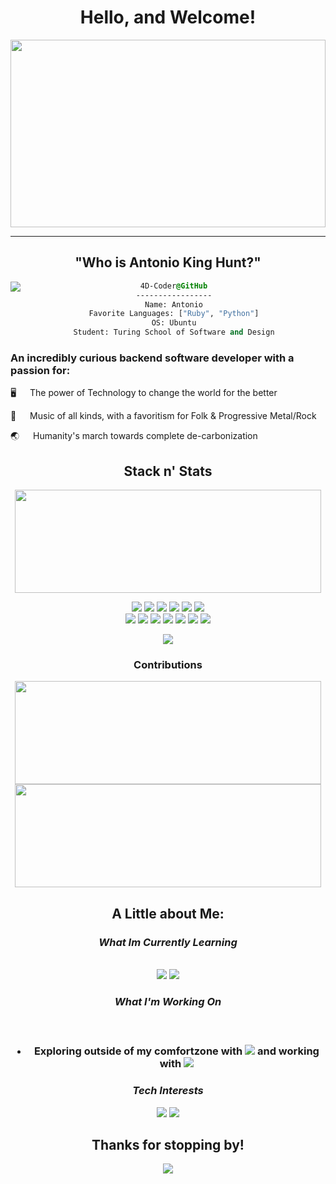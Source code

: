 <div id="header" align="center">
  <h1>
    Hello, and Welcome!
  </h1>
  <img src="https://cdnb.artstation.com/p/assets/images/images/061/410/739/large/niels-bugel-oop-banner2-dav-1-2-1-shopped.jpg?1680722463" width="100%" height="300px"/>
  <hr>
  <h2>
    "Who is Antonio King Hunt?"
  </h2>
</div>
<div>
  <img src="https://cdn.dribbble.com/users/1667691/screenshots/5747547/media/077472f033034a6f55eaaa9df1403ce3.gif" align="left" />
  <div style="display:block;text-align:center"><a href="<terminal profile tba>">


  ```css
  4D-Coder@GitHub
  -----------------
  Name: Antonio
  Favorite Languages: ["Ruby", "Python"]
  OS: Ubuntu
  Student: Turing School of Software and Design
  ```
</div>
<article>
  <h3>
    An incredibly curious backend software developer with a passion for:
  </h3>
  <p>
    🖥 &emsp; The power of Technology to change the world for the better
  </p>
  <p>
    🎼 &emsp; Music of all kinds, with a favoritism for Folk & Progressive Metal/Rock
  </p>
  <p>
    🌏 &emsp; Humanity's march towards complete de-carbonization
  </p>
</article>

<div id="body" align="center">
  <h2> Stack n' Stats</h2>
  <p>
    <img width="490" height="165" src="https://github-readme-stats.vercel.app/api?username=4D-Coder&theme=radical&show_icons=true&hide_border=false&line_height=20&title_color=f69673&icon_color=1b93c9&show_owner=true"/>
  </p>
  <p>
    <img src="https://img.shields.io/badge/Ruby-CC342D?style=for-the-badge&logo=ruby&logoColor=whitec">
    <img src="https://img.shields.io/badge/Docker-informational?style=for-the-badge&logo=docker&logoColor=white">
    <img src="https://img.shields.io/badge/Ruby_on_Rails-CC0000?style=for-the-badge&logo=ruby-on-rails&logoColor=white">
    <img src="https://img.shields.io/badge/PostgreSQL-316192?style=for-the-badge&logo=postgresql&logoColor=white">
    <img src="https://img.shields.io/badge/json-5E5C5C?style=for-the-badge&logo=json&logoColor=white">
    <img src="https://img.shields.io/badge/HTML5-E34F26?style=for-the-badge&logo=html5&logoColor=whitec"><br>
    <img src="https://img.shields.io/badge/CSS3-1572B6?style=for-the-badge&logo=css3&logoColor=white">
    <img src="https://img.shields.io/badge/Markdown-000000?style=for-the-badge&logo=markdown&logoColor=white">
    <img src="https://img.shields.io/badge/Heroku-430098?style=for-the-badge&logo=heroku&logoColor=white">
    <img src="https://img.shields.io/badge/Miro-F7C922?style=for-the-badge&logo=Miro&logoColor=050036">
    <img src="https://img.shields.io/badge/GitHub-100000?style=for-the-badge&logo=github&logoColor=white">
    <img src="https://img.shields.io/badge/GIT-E44C30?style=for-the-badge&logo=git&logoColor=white">
    <img src="https://img.shields.io/badge/Notion-000000?style=for-the-badge&logo=notion&logoColor=white">
   </p>
   <img src="https://www.codewars.com/users/4D-Coder/badges/large">
   <div id="contributions">
    <h3>Contributions</h3>
    <img width="490" height="165" src="https://github-profile-summary-cards.vercel.app/api/cards/profile-details?username=4D-Coder&theme=nord_bright">
    <img width="490" height="165" src="https://github-readme-streak-stats.herokuapp.com/?user=4D-Coder&theme=onedark">
  </div>
</div>
<div align="center">
<h2>A Little about Me:</h2>
  <p>
    <h3>
      <b><i>What Im Currently Learning</i></b>
    </h3><br>
    <img src="https://img.shields.io/badge/Python-3776AB?style=for-the-badge&logo=python&logoColor=white&style=plastic">
    <img src="https://img.shields.io/badge/Docker-2CA5E0?style=for-the-badge&logo=docker&logoColor=white&style=plastic">
  </p>
  <h3>
    <b><i>What I'm Working On</i></b>
  <h3><br>
  <ul>
    <li>
      Exploring outside of my comfortzone with <img src="https://img.shields.io/badge/macOS-000000?style=plasti&logoColor=white&c"> and working with <img src="https://img.shields.io/badge/Ubuntu-E95420?style=for-the-badge&logo=ubuntu&logoColor=white&style=plastic">
    </li>
  </ul>
  <p>
    <h3>
      <b><i>Tech Interests</i></b>
    </h3>
    <p>
      <img src="https://img.shields.io/badge/JavaScript-323330?style=for-the-badge&logo=javascript&logoColor=F7DF1E&style=plastic">
      <img src="https://img.shields.io/badge/Amazon_AWS-FF9900?style=for-the-badge&logo=amazonaws&logoColor=white&style=plastic">
    </p>
  </p>
  <section id="foot">
    <h2>
      Thanks for stopping by!
    </h2>
    <p>
      <img src="http://views.whatilearened.today/views/github/4D-Coder/views.svg">
    </p>
  </section>
</div>
